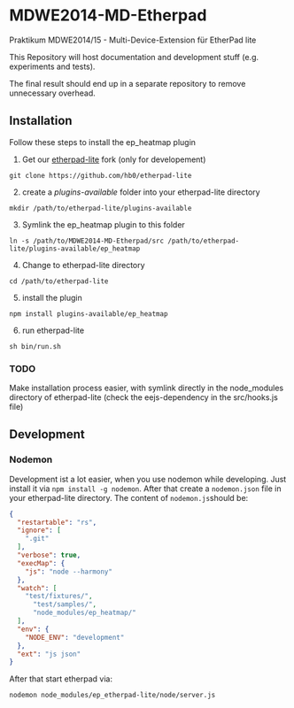 MDWE2014-MD-Etherpad
====================

Praktikum MDWE2014/15 - Multi-Device-Extension für EtherPad lite

This Repository will host documentation and development stuff (e.g. experiments and tests).

The final result should end up in a separate repository to remove unnecessary overhead.

## Installation
Follow these steps to install the ep_heatmap plugin

1. Get our [etherpad-lite](https://github.com/hb0/etherpad-lite) fork (only for developement)
```
git clone https://github.com/hb0/etherpad-lite
```

2. create a *plugins-available* folder into your etherpad-lite directory
```
mkdir /path/to/etherpad-lite/plugins-available
```

3. Symlink the ep_heatmap plugin to this folder
```
ln -s /path/to/MDWE2014-MD-Etherpad/src /path/to/etherpad-lite/plugins-available/ep_heatmap
```

4. Change to etherpad-lite directory
```
cd /path/to/etherpad-lite
```

5. install the plugin
```
npm install plugins-available/ep_heatmap
```

6. run etherpad-lite
```
sh bin/run.sh
```

### TODO
Make installation process easier, with symlink directly in the node_modules directory of etherpad-lite
(check the eejs-dependency in the src/hooks.js file)

## Development
### Nodemon
Development ist a lot easier, when you use nodemon while developing. 
Just install it via ```npm install -g nodemon```.
After that create a ```nodemon.json``` file in your etherpad-lite directory. The
content of ```nodemon.js```should be:
```json
{
  "restartable": "rs",
  "ignore": [
    ".git"
  ],
  "verbose": true,
  "execMap": {
    "js": "node --harmony"
  },
  "watch": [
    "test/fixtures/",
      "test/samples/",
      "node_modules/ep_heatmap/"
  ],
  "env": {
    "NODE_ENV": "development"
  },
  "ext": "js json"
}
```

After that start etherpad via:
```
nodemon node_modules/ep_etherpad-lite/node/server.js
```
